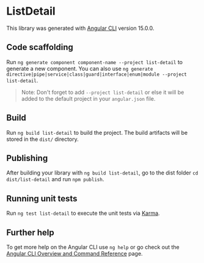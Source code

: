 # ListDetail

This library was generated with [Angular CLI](https://github.com/angular/angular-cli) version 15.0.0.

## Code scaffolding

Run `ng generate component component-name --project list-detail` to generate a new component. You can also use `ng generate directive|pipe|service|class|guard|interface|enum|module --project list-detail`.
> Note: Don't forget to add `--project list-detail` or else it will be added to the default project in your `angular.json` file. 

## Build

Run `ng build list-detail` to build the project. The build artifacts will be stored in the `dist/` directory.

## Publishing

After building your library with `ng build list-detail`, go to the dist folder `cd dist/list-detail` and run `npm publish`.

## Running unit tests

Run `ng test list-detail` to execute the unit tests via [Karma](https://karma-runner.github.io).

## Further help

To get more help on the Angular CLI use `ng help` or go check out the [Angular CLI Overview and Command Reference](https://angular.io/cli) page.
